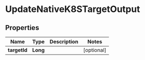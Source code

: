 

# UpdateNativeK8STargetOutput

## Properties

Name | Type | Description | Notes
------------ | ------------- | ------------- | -------------
**targetId** | **Long** |  |  [optional]



